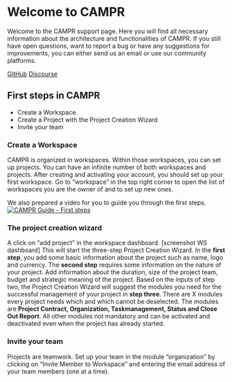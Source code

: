 # Welcome to CAMPR 

Welcome to the CAMPR support page. Here you will find all necessary information about the architecture and functionalities of CAMPR. If you still have open questions, want to report a bug or have any suggestions for improvements, you can either send us an email or use our community platforms.

[GitHub](https://github.com/CamprGmbH)
[Discourse](https://campr.discourse.group/)

## First steps in CAMPR
- Create a Workspace
- Create a Project with the Project Creation Wizard
- Invite your team

### Create a Workspace

CAMPR is organized in workspaces. Within those workspaces, you can set up projects. You can have an infinite number of both workspaces and projects.
After creating and activating your account, you should set up your first workspace. Go to “workspace” in the top right corner to open the list of workspaces you are the owner of and to set up new ones. 

We also prepared a video for you to guide you through the first steps.
[![CAMPR Guide - First steps](https://img.youtube.com/vi/KJ0zsRWBuwA/0.jpg)](https://www.youtube.com/KJ0zsRWBuwA)

### The project creation wizard

A click on “add project” in the workspace dashboard. [screenshot WS dashboard] This will start the three-step Project Creation Wizard. 
In the **first step**, you add some basic information about the project such as name, logo and currency.
The **second step** requires some information on the nature of your project. Add information about the duration, size of the project team, budget and strategic meaning of the project. Based on the inputs of step two, the Project Creation Wizard will suggest the modules you need for the successful management of your project in **step three**.
There are X modules every project needs which and which cannot be deselected. The modules are **Project Contract, Organization, Taskmanagement, Status and Close Out Report**. All other modules not mandatory and can be activated and deactivated even when the project has already started.

### Invite your team

Projects are teamwork. Set up your team in the module “organization” by clicking on “Invite Member to Workspace” and entering the email address of your team members (one at a time). 

